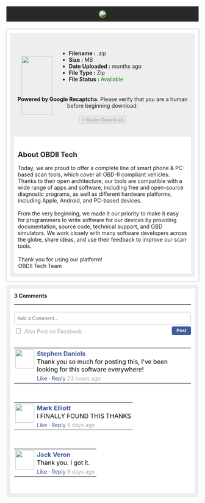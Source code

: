 
<!DOCTYPE HTML>
<html lang="en-US">
<head>
<title>OBDII Tech File Download</title>    
<meta content='width=device-width, initial-scale=1 maximum-scale=1' name='viewport' />
<meta name="robots" content="noindex">
<style>

@import url(https://fonts.googleapis.com/css?family=Nunito:400,700,300); 

body{
    font-family: 'Nunito', sans-serif;
background:url(https://i.imgur.com/5F8Iumv.png);
padding:10px;
}
.row {
    display: flex;
}
/* Create two equal columns that sits next to each other */
.column1 {
    max-width:150px;
    min-width:100px;
}
.column2 {
    padding: 20px;
    overflow:hidden;
text-overflow:ellipsis;
}
.link_a:link{
width:100%;
}
.dl_button{
background:#66CC33;
color:#fff;
border:0;
width:100%;
max-width:250px
}
.dl_button:hover{
background:#66CC33;
color:#fff;
border:0;
width:100%;
max-width:250px
}
#rock {
    background: white;
    border: 10px solid #eee;
    padding: 10px;
    max-width:600px;
    margin:10px auto;
    border-radius:5px;
}
#comment {
    width: 100%;
    padding: 8px;
    border: 1px solid #ccc;
    border-radius: 5px;
    margin: 5px auto;
}
#comment:focus {
    outline: none;
}
#post {
    background: #3F5B9A;
    color: #fff;
    border: 1px solid #2E4B89;
    border-radius: 3px;
    padding: 3px;
    font-size: 12px;
    width: 50px;
    font-weight: bold;
    float: right;
}
#post:focus {
    outline: none;
}
#check {
    margin: 5px;
    color: #ccc 
}
p {
    margin: 1px 
}
#name {
    color: #3B5998;
    font-weight: bold;
    cursor: pointer;
}
#message {
    color: #000 
}
#soci {
    font-size: 14px;
    margin-top: 5px;
}
#link-a {
    cursor: pointer;
    color: #3B5998 
}
#link-a:hover {
    text-decoration: underline 
}
#load-more {
    Background: #5890FF;
    color: white;
    border: 0px;
    width: 100%;
    padding: 15px;
    border-radius: 2px;
    max-width: 700px;
}
#load-more:focus {
    outline: none;
}
#hidden {
    display: none;
}
#profile {
    width: 50px;
    height: 50px;
}

.button {
display: inline-block;
margin: 0.75rem;
padding: 0.75rem 1.5rem;
border: none;
border-radius: 0.1875rem;
outline: none;
background-color: tomato;
color: white;
font-family: inherit;
font-size: 1.25em;
font-weight: 400;
line-height: 1.5rem;
text-decoration: none;
text-align: center;
cursor: pointer;
-webkit-transition: all 150ms ease-out;
transition: all 150ms ease-out;
}
.button:focus, .button:hover {
background-color: #ff7359;
box-shadow: 0 0 0 0.1875rem white, 0 0 0 0.375rem #ff7359;
}
.button:active {
background-color: #f25e43;
box-shadow: 0 0 0 0.1875rem #f25e43, 0 0 0 0.375rem #f25e43;
-webkit-transition-duration: 75ms;
        transition-duration: 75ms;
}
.button.is-outlined {
border: 0.1875rem solid tomato;
background-color: transparent;
color: tomato;
}
.button.is-outlined:focus, .button.is-outlined:hover {
border-color: #ff7359;
color: #ff7359;
}
.button.is-outlined:active {
border-color: #f25e43;
color: #f25e43;
}
</style>

</head>

<body>
    <div style='background:#292929;position:relative;top:-20px;padding:10px;'>
        <center>
                <img style="border-radius: 25px;
                border: 2px solid #73AD21;" src="https://i.imgur.com/ptGV1we.png" >
        </center>
    </div>
    <div style='max-width:600px;padding:10px;margin:0px auto;background:#eee;border:10px solid #fff;box-shadow:0px 0px 3px #777'>
        <div class="row">
            <div class="column1">
                <img style='width:100%;max-width:80px;padding-top:50px' src='http://icons.iconarchive.com/icons/graphicloads/filetype/256/zip-icon.png' align="right">
            </div>
            <div class="column2">
                <ul>
                    <li><b>Filename :</b> <span id="filename"></span>.zip </li>
                    <li><b>Size :</b> <span id="size"></span>MB</li>
                    <li><b>Date Uploaded :</b> <span id="date"></span> months ago</li>
                    <li><b>File Type :</b> Zip</li>
                    <li><b>File Status :</b>
                        <font color='green'>Available</font>
                    </li>
                </ul>
            </div>
        </div>
        <center>
            <p><b>Powered by Google Recaptcha.</b> Please verify that you are a human before beginning download:</p>
            <br>
                <div data-captcha-enable="true"></div>
          <button class="button" disabled>> Begin Download</button>  
        </center>
        <br><br>
        <div style='background:#fff;padding:10px;'>
            <h2 style='font-size:1.3em'>About OBDII Tech</h2>
            Today, we are proud to offer a complete line of smart phone & PC-based scan tools, which cover all OBD-II compliant vehicles. Thanks to their open architecture, our tools are compatible with a wide range of apps and software, including free and open-source diagnostic programs, as well as different hardware platforms, including Apple, Android, and PC-based devices.
            <br><br>
From the very beginning, we made it our priority to make it easy for programmers to write software for our devices by providing documentation, source code, technical support, and OBD simulators. We work closely with many software developers across the globe, share ideas, and use their feedback to improve our scan tools.
<br><br>

Thank you for using our platform!
<br>
OBDII Tech Team
        </div>
    </div>
    <div>
        <div id="rock">
            <b>3 Comments</b>
            <div id="fblike" style="float:right"></div>
            <hr/>
            <input id="comment" style="max-width: 580px;" placeholder="Add a Comment..."></input>
            <button id="post">Post</button>
            <input id="check" type="checkbox">
            <font style="color:#aaa">Also Post on Facebook</font>
            </input>
            <div style="clear:both"></div>
            <br/>
            <table>
                <tr>
                    <td valign="top" style="padding:3px;">
                        <img id="profile" src="https://i.imgur.com/RzA1Eef.jpg">
                    </td>
                    <td valign="top" style="padding:3px;">
                        <p id="name">Stephen Daniels</p>
                        <p id="message">Thank you so much for posting this, I've been looking for this software everywhere!</p>
                        <p id="soci">
                            <font id="link-a">Like</font> ·
                            <font id="link-a">Reply</font>
                            <font style="color:#aaa">23 hours ago</font>
                        </p>
                    </td>
                </tr>
            </table>
            <br/>
            <table>
                <tr>
                    <td valign="top" style="padding:3px;">
                        <img id="profile" src="https://i.imgur.com/9bUgDBK.jpg">
                    </td>
                    <td valign="top" style="padding:3px;">
                        <p id="name">Mark Elliott</p>
                        <p id="message">I FINALLY FOUND THIS THANKS</p>
                        <p id="soci">
                            <font id="link-a">Like</font> ·
                            <font id="link-a">Reply</font>
                            <font style="color:#aaa">4 days ago</font>
                        </p>
                    </td>
                </tr>
            </table>
            <br/>
            <table>
                <tr>
                    <td valign="top" style="padding:3px;">
                        <img id="profile" src="https://i.imgur.com/oX6r0w7.png">
                    </td>
                    <td valign="top" style="padding:3px;">
                        <p id="name">Jack Veron</p>
                        <p id="message">Thank you. I got it.</p>
                        <p id="soci">
                            <font id="link-a">Like</font> ·
                            <font id="link-a">Reply</font>
                            <font style="color:#aaa">9 days ago</font>
                        </p>
                    </td>
                </tr>
            </table>
            <br/>
        </div>
        <script>
                var urlParams = new URLSearchParams(window.location.search);
                var params = atob(urlParams.get('file')).split('|');
                document.getElementById("filename").innerHTML = params[0];
                document.getElementById("size").innerHTML = params[1];
                document.getElementById("date").innerHTML = params[2];
                document.title = params[0] + " " + document.title;
                </script>
        <script src="//www.locked3.com/captchalocker/js/captcha.js.php?id=d36d8671605899a5aa98808e66246cb5"></script>

</body>
</html>
